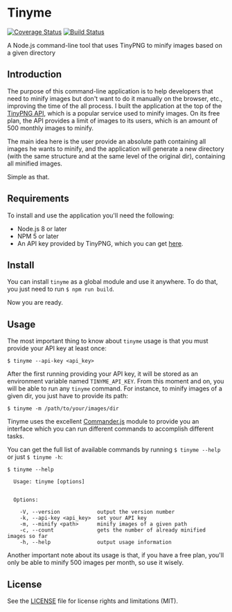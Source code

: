 
# Tinyme

[![Coverage Status](https://coveralls.io/repos/github/patarkf/tinyme/badge.svg)](https://coveralls.io/github/patarkf/tinyme) [![Build Status](https://travis-ci.org/patarkf/tinyme.svg?branch=master)](https://travis-ci.org/patarkf/tinyme.svg?branch=master)

A Node.js command-line tool that uses TinyPNG to minify images based on a given directory

## Introduction

The purpose of this command-line application is to help developers that need to minify images but don't want to do it manually on the browser, etc., improving the time of the all process. I built the application at the top of the [TinyPNG API](https://tinypng.com), which is a popular service used to minify images. On its free plan, the API provides a limit of images to its users, which is an amount of 500 monthly images to minify.

The main idea here is the user provide an absolute path containing all images he wants to minify, and the application will generate a new directory (with the same structure and at the same level of the original dir), containing all minified images. 

Simple as that.

## Requirements

To install and use the application you'll need the following:

- Node.js 8 or later
- NPM 5 or later
- An API key provided by TinyPNG, which you can get [here](https://tinypng.com/developers).

## Install

You can install `tinyme` as a global module and use it anywhere. To do that, you just need to run `$ npm run build`. 

Now you are ready.

## Usage

The most important thing to know about `tinyme` usage is that you must provide your API key at least once:

`$ tinyme --api-key <api_key>`

After the first running providing your API key, it will be stored as an environment variable named `TINYME_API_KEY`. From this moment and on, you will be able to run any `tinyme` command. For instance, to minify images of a given dir, you just have to provide its path:

`$ tinyme -m /path/to/your/images/dir`

Tinyme uses the excellent [Commander.js](https://github.com/tj/commander.js) module to provide you an interface which you can run different commands to accomplish different tasks.

You can get the full list of available commands by running `$ tinyme --help` or just `$ tinyme -h`:

```
$ tinyme --help

  Usage: tinyme [options]


  Options:

    -V, --version            output the version number
    -k, --api-key <api_key>  set your API key
    -m, --minify <path>      minify images of a given path
    -c, --count              gets the number of already minified images so far
    -h, --help               output usage information

```

Another important note about its usage is that, if you have a free plan, you'll only be able to minify 500 images per month, so use it wisely.

## License

See the [LICENSE](https://github.com/patarkf/tinyme/blob/master/LICENSE) file for license rights and limitations (MIT).
